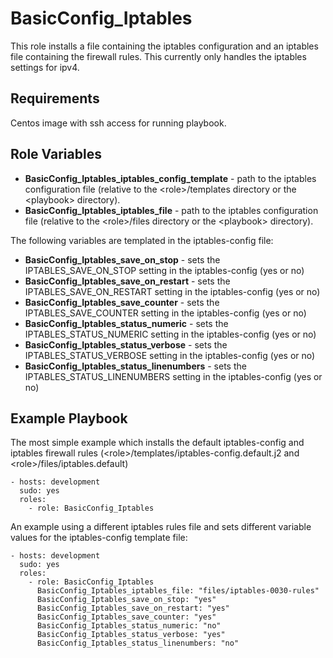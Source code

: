 BasicConfig_Iptables
=========

This role installs a file containing the iptables configuration and an iptables file containing the firewall rules. This currently only handles the iptables settings for ipv4.

Requirements
------------
Centos image with ssh access for running playbook.

Role Variables
--------------

- **BasicConfig_Iptables_iptables_config_template** - path to the iptables configuration file (relative to the &lt;role&gt;/templates directory or the &lt;playbook&gt; directory).
- **BasicConfig_Iptables_iptables_file** - path to the iptables configuration file (relative to the &lt;role&gt;/files directory or the &lt;playbook&gt; directory).

The following variables are templated in the iptables-config file:

- **BasicConfig_Iptables_save_on_stop** - sets the IPTABLES_SAVE_ON_STOP setting in the iptables-config (yes or no)
- **BasicConfig_Iptables_save_on_restart** - sets the IPTABLES_SAVE_ON_RESTART setting in the iptables-config (yes or no)
- **BasicConfig_Iptables_save_counter** - sets the IPTABLES_SAVE_COUNTER setting in the iptables-config (yes or no)
- **BasicConfig_Iptables_status_numeric** - sets the IPTABLES_STATUS_NUMERIC setting in the iptables-config (yes or no)
- **BasicConfig_Iptables_status_verbose** - sets the IPTABLES_STATUS_VERBOSE setting in the iptables-config (yes or no)
- **BasicConfig_Iptables_status_linenumbers** - sets the IPTABLES_STATUS_LINENUMBERS setting in the iptables-config (yes or no)
	
Example Playbook
----------------

The most simple example which installs the default iptables-config and iptables firewall rules (&lt;role&gt;/templates/iptables-config.default.j2 and &lt;role&gt;/files/iptables.default)

    - hosts: development
      sudo: yes
      roles:
        - role: BasicConfig_Iptables

An example using a different iptables rules file and sets different variable values for the iptables-config template file:

    - hosts: development
      sudo: yes
      roles:
        - role: BasicConfig_Iptables
          BasicConfig_Iptables_iptables_file: "files/iptables-0030-rules"
          BasicConfig_Iptables_save_on_stop: "yes"
		  BasicConfig_Iptables_save_on_restart: "yes"
          BasicConfig_Iptables_save_counter: "yes"
          BasicConfig_Iptables_status_numeric: "no"
          BasicConfig_Iptables_status_verbose: "yes"
          BasicConfig_Iptables_status_linenumbers: "no"



